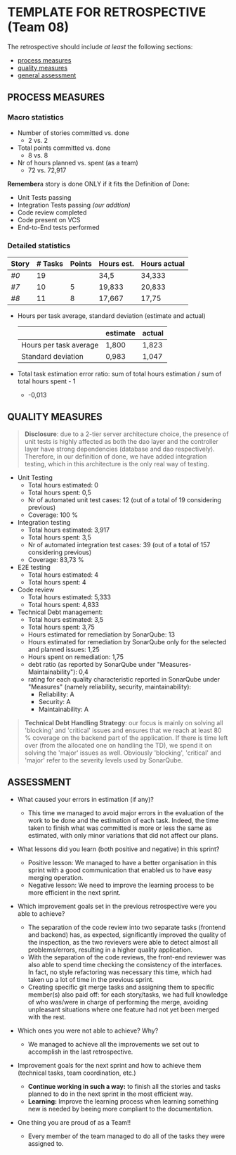 # TEMPLATE FOR RETROSPECTIVE (Team 08)

The retrospective should include _at least_ the following
sections:

- [process measures](#process-measures)
- [quality measures](#quality-measures)
- [general assessment](#assessment)

## PROCESS MEASURES

### Macro statistics

- Number of stories committed vs. done
  - 2 vs. 2
- Total points committed vs. done
  - 8 vs. 8
- Nr of hours planned vs. spent (as a team)
  - 72 vs. 72,917

**Remember**a story is done ONLY if it fits the Definition of Done:

- Unit Tests passing
- Integration Tests passing _(our addtion)_
- Code review completed
- Code present on VCS
- End-to-End tests performed

### Detailed statistics

| Story | # Tasks | Points | Hours est. | Hours actual |
| ----- | ------- | ------ | ---------- | ------------ |
| _#0_  | 19      |        | 34,5       | 34,333       |
| _#7_  | 10      | 5      | 19,833     | 20,833       |
| _#8_  | 11      | 8      | 17,667     | 17,75        |

- Hours per task average, standard deviation (estimate and actual)

  |                        | estimate | actual |
  | ---------------------- | -------- | ------ |
  | Hours per task average | 1,800    | 1,823  |
  | Standard deviation     | 0,983    | 1,047  |

- Total task estimation error ratio: sum of total hours estimation / sum of total hours spent - 1
  - -0,013

## QUALITY MEASURES

> **Disclosure**: due to a 2-tier server architecture choice, the presence of unit tests is highly affected as both the dao layer and the controller layer have strong dependencies (database and dao respectively). Therefore, in our definition of done, we have added integration testing, which in this architecture is the only real way of testing.

- Unit Testing
  - Total hours estimated: 0
  - Total hours spent: 0,5
  - Nr of automated unit test cases: 12 (out of a total of 19 considering previous)
  - Coverage: 100 %
- Integration testing
  - Total hours estimated: 3,917
  - Total hours spent: 3,5
  - Nr of automated integration test cases: 39 (out of a total of 157 considering previous)
  - Coverage: 83,73 %
- E2E testing
  - Total hours estimated: 4
  - Total hours spent: 4
- Code review
  - Total hours estimated: 5,333
  - Total hours spent: 4,833
- Technical Debt management:
  - Total hours estimated: 3,5
  - Total hours spent: 3,75
  - Hours estimated for remediation by SonarQube: 13
  - Hours estimated for remediation by SonarQube only for the selected and planned issues: 1,25
  - Hours spent on remediation: 1,75
  - debt ratio (as reported by SonarQube under "Measures-Maintainability"): 0,4
  - rating for each quality characteristic reported in SonarQube under "Measures" (namely reliability, security, maintainability):
    - Reliability: A
    - Security: A
    - Maintainability: A

> **Technical Debt Handling Strategy**: our focus is mainly on solving all 'blocking' and 'critical' issues and ensures that we reach at least 80 % coverage on the backend part of the application. If there is time left over (from the allocated one on handling the TD), we spend it on solving the 'major' issues as well. Obviously 'blocking', 'critical' and 'major' refer to the severity levels used by SonarQube.

## ASSESSMENT

- What caused your errors in estimation (if any)?

  - This time we managed to avoid major errors in the evaluation of the work to be done and the estimation of each task. Indeed, the time taken to finish what was committed is more or less the same as estimated, with only minor variations that did not affect our plans.

- What lessons did you learn (both positive and negative) in this sprint?

  - Positive lesson: We managed to have a better organisation in this sprint with a good communication that enabled us to have easy merging operation.
  - Negative lesson: We need to improve the learning process to be more efficient in the next sprint.

- Which improvement goals set in the previous retrospective were you able to achieve?

  - The separation of the code review into two separate tasks (frontend and backend) has, as expected, significantly improved the quality of the inspection, as the two revievers were able to detect almost all problems/errors, resulting in a higher quality application.
  - With the separation of the code reviews, the front-end reviewer was also able to spend time checking the consistency of the interfaces. In fact, no style refactoring was necessary this time, which had taken up a lot of time in the previous sprint.
  - Creating specific git merge tasks and assigning them to specific member(s) also paid off: for each story/tasks, we had full knowledge of who was/were in charge of performing the merge, avoiding unpleasant situations where one feature had not yet been merged with the rest.

- Which ones you were not able to achieve? Why?

  - We managed to achieve all the improvements we set out to accomplish in the last retrospective.

- Improvement goals for the next sprint and how to achieve them (technical tasks, team coordination, etc.)

  - **Continue working in such a way:** to finish all the stories and tasks planned to do in the next sprint in the most efficient way.
  - **Learning:** Improve the learning process when learning something new is needed by beeing more compliant to the documentation.

- One thing you are proud of as a Team!!
  - Every member of the team managed to do all of the tasks they were assigned to.
